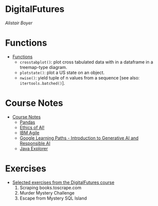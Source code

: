 # DigitalFutures
_Alistair Boyer_

# Functions
- <a href="/Functions/">Functions</a>
  - `crosstabplot()`: plot cross tabulated data with in a dataframe in a treemap-type diagram.
  - `plotstate()`: plot a US state on an object.
  - `nwise()`: yield tuple of n values from a sequence [see also: `itertools.batched()`].

# Course Notes
- <a href="/Course Notes/">Course Notes</a>
  - <a href="/Course Notes/Pandas.md">Pandas</a>
  - <a href="/Course Notes/Ethics_of_AI.md">Ethics of AI!</a>
  - <a href="/Course Notes/IBM_Agile.md">IBM Agile</a>
  - <a href="/Course Notes/Google_Generative_AI.md">Google Learning Paths - Introduction to Generative AI and Responsible AI</a>
  - <a href="/Course Notes/Java_Explorer.md">Java Explorer</a>

# Exercises
- <a href="/Exercises/">Selected exercises from the DigitalFutures course</a>
  1. Scraping books.toscrape.com
  1. Murder Mystery Challenge
  1. Escape from Mystery SQL Island
